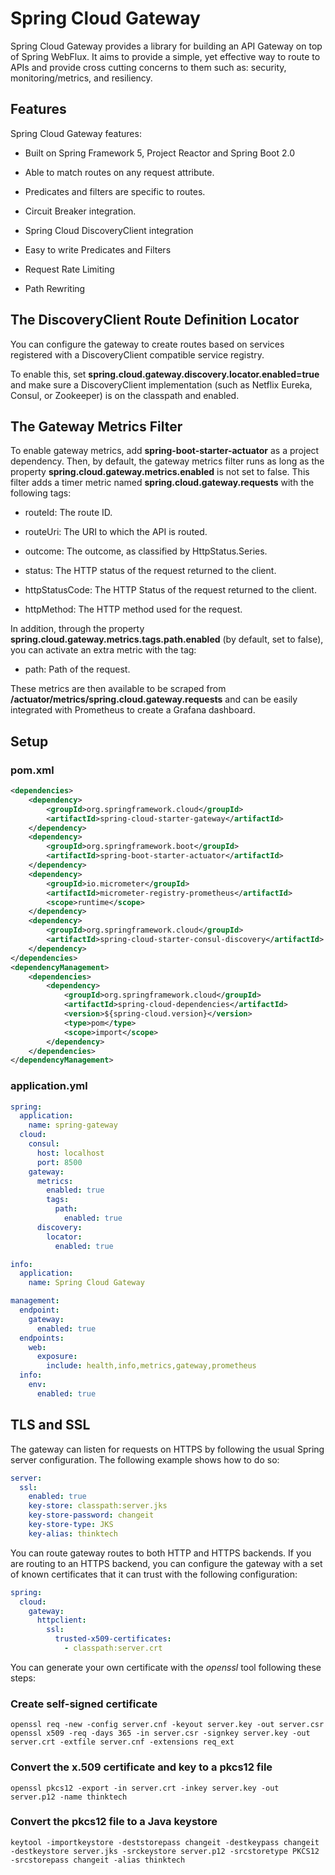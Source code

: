 # Spring Cloud Gateway

Spring Cloud Gateway provides a library for building an API Gateway on top of Spring WebFlux. It aims to provide a simple, yet effective way to route to APIs and provide cross cutting concerns to them such as: security, monitoring/metrics, and resiliency.

## Features

Spring Cloud Gateway features:

- Built on Spring Framework 5, Project Reactor and Spring Boot 2.0

- Able to match routes on any request attribute.

- Predicates and filters are specific to routes.

- Circuit Breaker integration.

- Spring Cloud DiscoveryClient integration

- Easy to write Predicates and Filters

- Request Rate Limiting

- Path Rewriting

## The DiscoveryClient Route Definition Locator

You can configure the gateway to create routes based on services registered with a DiscoveryClient compatible service registry.

To enable this, set **spring.cloud.gateway.discovery.locator.enabled=true** and make sure a DiscoveryClient implementation (such as Netflix Eureka, Consul, or Zookeeper) is on the classpath and enabled.

## The Gateway Metrics Filter
   
To enable gateway metrics, add **spring-boot-starter-actuator** as a project dependency. 
Then, by default, the gateway metrics filter runs as long as the property **spring.cloud.gateway.metrics.enabled** is not set to false. 
This filter adds a timer metric named **spring.cloud.gateway.requests** with the following tags:

- routeId: The route ID.

- routeUri: The URI to which the API is routed.

- outcome: The outcome, as classified by HttpStatus.Series.

- status: The HTTP status of the request returned to the client.

- httpStatusCode: The HTTP Status of the request returned to the client.

- httpMethod: The HTTP method used for the request.

In addition, through the property **spring.cloud.gateway.metrics.tags.path.enabled** (by default, set to false), you can activate an extra metric with the tag:

- path: Path of the request.

These metrics are then available to be scraped from **/actuator/metrics/spring.cloud.gateway.requests** and can be easily integrated with Prometheus to create a Grafana dashboard.

## Setup

### pom.xml

```xml
<dependencies>
    <dependency>
        <groupId>org.springframework.cloud</groupId>
        <artifactId>spring-cloud-starter-gateway</artifactId>
    </dependency>
    <dependency>
        <groupId>org.springframework.boot</groupId>
        <artifactId>spring-boot-starter-actuator</artifactId>
    </dependency>
    <dependency>
        <groupId>io.micrometer</groupId>
        <artifactId>micrometer-registry-prometheus</artifactId>
        <scope>runtime</scope>
    </dependency>
    <dependency>
        <groupId>org.springframework.cloud</groupId>
        <artifactId>spring-cloud-starter-consul-discovery</artifactId>
    </dependency>
</dependencies>
<dependencyManagement>
    <dependencies>
        <dependency>
            <groupId>org.springframework.cloud</groupId>
            <artifactId>spring-cloud-dependencies</artifactId>
            <version>${spring-cloud.version}</version>
            <type>pom</type>
            <scope>import</scope>
        </dependency>
    </dependencies>
</dependencyManagement>
```

### application.yml

```yaml
spring:
  application:
    name: spring-gateway
  cloud:
    consul:
      host: localhost
      port: 8500
    gateway:
      metrics:
        enabled: true
        tags:
          path:
            enabled: true
      discovery:
        locator:
          enabled: true

info:
  application:
    name: Spring Cloud Gateway

management:
  endpoint:
    gateway:
      enabled: true
  endpoints:
    web:
      exposure:
        include: health,info,metrics,gateway,prometheus
  info:
    env:
      enabled: true
```

## TLS and SSL

The gateway can listen for requests on HTTPS by following the usual Spring server configuration. The following example shows how to do so:

```yaml
server:
  ssl:
    enabled: true
    key-store: classpath:server.jks
    key-store-password: changeit
    key-store-type: JKS
    key-alias: thinktech
```

You can route gateway routes to both HTTP and HTTPS backends. If you are routing to an HTTPS backend, you can configure the gateway with a set of known certificates that it can trust with the following configuration:

```yaml
spring:
  cloud:
    gateway:
      httpclient:
        ssl:
          trusted-x509-certificates:
            - classpath:server.crt
```

You can generate your own certificate with the *openssl* tool following these steps:

### Create self-signed certificate

```
openssl req -new -config server.cnf -keyout server.key -out server.csr
openssl x509 -req -days 365 -in server.csr -signkey server.key -out server.crt -extfile server.cnf -extensions req_ext
```

### Convert the x.509 certificate and key to a pkcs12 file

```
openssl pkcs12 -export -in server.crt -inkey server.key -out server.p12 -name thinktech
```

### Convert the pkcs12 file to a Java keystore

```
keytool -importkeystore -deststorepass changeit -destkeypass changeit -destkeystore server.jks -srckeystore server.p12 -srcstoretype PKCS12 -srcstorepass changeit -alias thinktech
```
